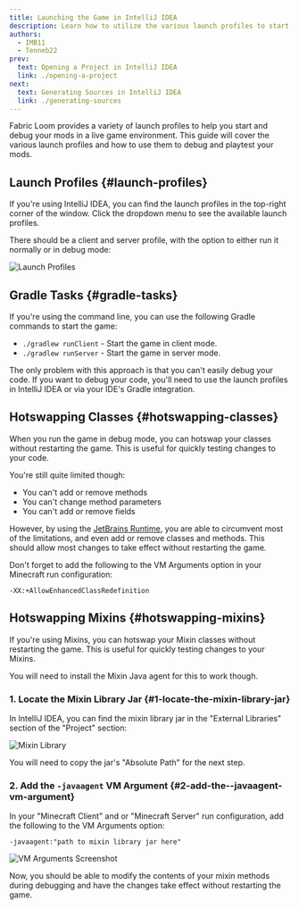 ```yaml
---
title: Launching the Game in IntelliJ IDEA
description: Learn how to utilize the various launch profiles to start and debug your mods in a live game environment through IntelliJ IDEA.
authors:
  - IMB11
  - Tenneb22
prev:
  text: Opening a Project in IntelliJ IDEA
  link: ./opening-a-project
next:
  text: Generating Sources in IntelliJ IDEA
  link: ./generating-sources
---
```


Fabric Loom provides a variety of launch profiles to help you start and debug your mods in a live game environment. This guide will cover the various launch profiles and how to use them to debug and playtest your mods.

## Launch Profiles {#launch-profiles}

If you're using IntelliJ IDEA, you can find the launch profiles in the top-right corner of the window. Click the dropdown menu to see the available launch profiles.

There should be a client and server profile, with the option to either run it normally or in debug mode:

![Launch Profiles](/assets/develop/getting-started/launch-profiles.png)

## Gradle Tasks {#gradle-tasks}

If you're using the command line, you can use the following Gradle commands to start the game:

- `./gradlew runClient` - Start the game in client mode.
- `./gradlew runServer` - Start the game in server mode.

The only problem with this approach is that you can't easily debug your code. If you want to debug your code, you'll need to use the launch profiles in IntelliJ IDEA or via your IDE's Gradle integration.

## Hotswapping Classes {#hotswapping-classes}

When you run the game in debug mode, you can hotswap your classes without restarting the game. This is useful for quickly testing changes to your code.

You're still quite limited though:

- You can't add or remove methods
- You can't change method parameters
- You can't add or remove fields

However, by using the [JetBrains Runtime](https://github.com/JetBrains/JetBrainsRuntime), you are able to circumvent most of the limitations, and even add or remove classes and methods. This should allow most changes to take effect without restarting the game.

Don't forget to add the following to the VM Arguments option in your Minecraft run configuration:

```:no-line-numbers
-XX:+AllowEnhancedClassRedefinition
```

## Hotswapping Mixins {#hotswapping-mixins}

If you're using Mixins, you can hotswap your Mixin classes without restarting the game. This is useful for quickly testing changes to your Mixins.

You will need to install the Mixin Java agent for this to work though.

### 1. Locate the Mixin Library Jar {#1-locate-the-mixin-library-jar}

In IntelliJ IDEA, you can find the mixin library jar in the "External Libraries" section of the "Project" section:

![Mixin Library](/assets/develop/getting-started/mixin-library.png)

You will need to copy the jar's "Absolute Path" for the next step.

### 2. Add the `-javaagent` VM Argument {#2-add-the--javaagent-vm-argument}

In your "Minecraft Client" and or "Minecraft Server" run configuration, add the following to the VM Arguments option:

```:no-line-numbers
-javaagent:"path to mixin library jar here"
```

![VM Arguments Screenshot](/assets/develop/getting-started/vm-arguments.png)

Now, you should be able to modify the contents of your mixin methods during debugging and have the changes take effect without restarting the game.
